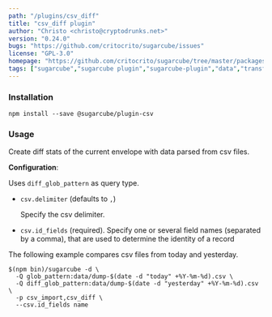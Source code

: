 ```yaml
---
path: "/plugins/csv_diff"
title: "csv_diff plugin"
author: "Christo <christo@cryptodrunks.net>"
version: "0.24.0"
bugs: "https://github.com/critocrito/sugarcube/issues"
license: "GPL-3.0"
homepage: "https://github.com/critocrito/sugarcube/tree/master/packages/plugin-csv#readme"
tags: ["sugarcube","sugarcube plugin","sugarcube-plugin","data","transformation","csv"]
---
```


### Installation
    npm install --save @sugarcube/plugin-csv


### Usage
Create diff stats of the current envelope with data parsed from csv files.

**Configuration**:

Uses `diff_glob_pattern` as query type.

-   `csv.delimiter` (defaults to `,`)

    Specify the csv delimiter.

-   `csv.id_fields` (required). Specify one or several field names (separated by
    a comma), that are used to determine the identity of a record

The following example compares csv files from today and yesterday.

    $(npm bin)/sugarcube -d \
      -Q glob_pattern:data/dump-$(date -d "today" +%Y-%m-%d).csv \
      -Q diff_glob_pattern:data/dump-$(date -d "yesterday" +%Y-%m-%d).csv \
      -p csv_import,csv_diff \
      --csv.id_fields name

